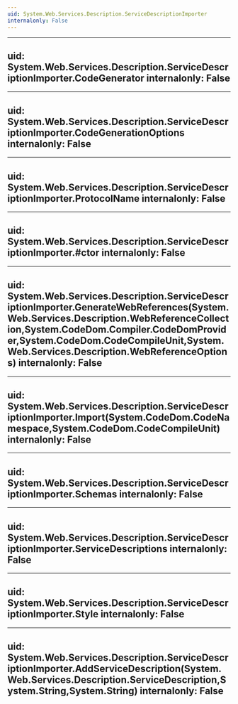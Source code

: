 ```yaml
---
uid: System.Web.Services.Description.ServiceDescriptionImporter
internalonly: False
---
```


---
uid: System.Web.Services.Description.ServiceDescriptionImporter.CodeGenerator
internalonly: False
---

---
uid: System.Web.Services.Description.ServiceDescriptionImporter.CodeGenerationOptions
internalonly: False
---

---
uid: System.Web.Services.Description.ServiceDescriptionImporter.ProtocolName
internalonly: False
---

---
uid: System.Web.Services.Description.ServiceDescriptionImporter.#ctor
internalonly: False
---

---
uid: System.Web.Services.Description.ServiceDescriptionImporter.GenerateWebReferences(System.Web.Services.Description.WebReferenceCollection,System.CodeDom.Compiler.CodeDomProvider,System.CodeDom.CodeCompileUnit,System.Web.Services.Description.WebReferenceOptions)
internalonly: False
---

---
uid: System.Web.Services.Description.ServiceDescriptionImporter.Import(System.CodeDom.CodeNamespace,System.CodeDom.CodeCompileUnit)
internalonly: False
---

---
uid: System.Web.Services.Description.ServiceDescriptionImporter.Schemas
internalonly: False
---

---
uid: System.Web.Services.Description.ServiceDescriptionImporter.ServiceDescriptions
internalonly: False
---

---
uid: System.Web.Services.Description.ServiceDescriptionImporter.Style
internalonly: False
---

---
uid: System.Web.Services.Description.ServiceDescriptionImporter.AddServiceDescription(System.Web.Services.Description.ServiceDescription,System.String,System.String)
internalonly: False
---

